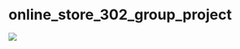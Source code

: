 # online_store_302_group_project
[![](http://img.youtube.com/vi/NTmIA_jCPv4/0.jpg)](http://www.youtube.com/watch?v=NTmIA_jCPv4 "302 Demo Video")
